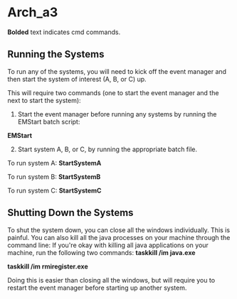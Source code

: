 Arch_a3
=======

**Bolded** text indicates cmd commands.


Running the Systems
---------------------------------- 
To run any of the systems, you will need to kick off the event manager 
and then start the system of interest (A, B, or C) up. 

This will require two commands (one to start the event manager and the next to start the system):

1. Start the event manager before running any systems by running the EMStart batch script:

**EMStart**

2. Start system A, B, or C, by running the appropriate batch file.

To run system A:
**StartSystemA**

To run system B:
**StartSystemB**

To run system C:
**StartSystemC**

Shutting Down the Systems 
---------------------------------- 
To shut the system down, you can close all the windows individually. This is painful.
You can also kill all the java processes on your machine through the command line:
If you're okay with killing all java applications on your machine, run the following two commands:
**taskkill /im java.exe**

**taskkill /im rmiregister.exe**

Doing this is easier than closing all the windows, 
but will require you to restart the event manager before starting up another system. 
